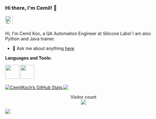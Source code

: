 ### Hi there, I'm Cemil! 👋

<a href="https://www.linkedin.com/in/cemil-koc-715ab616a/">
  <img align="left" alt="Cemil Koc | LinkedIn" width="25px" src="https://raw.githubusercontent.com/cemilkoch/cemilkoch/main/images/Linkedin.svg" />
</a>


<br />
<br />

Hi, I'm Cemil Koc, a QA Automation Engineer at Silicone Labs!
I am also Python and Java trainer.

- 💬 Ask me about anything [here](https://github.com/cemilkoch/cemilkoch/issues)

**Languages and Tools:**

<code><img height="45" src="https://raw.githubusercontent.com/cemilkoch/cemilkoch/main/images/java.svg"></code>
<code><img height="45" src="https://raw.githubusercontent.com/cemilkoch/cemilkoch/main/images/python.svg"></code>


<a href="https://github.com/cemilkoch">
  <img align="center" alt="CemilKoch’s GitHub Stats" src="https://github-readme-stats.vercel.app/api?username=cemilkoch&show_icons=true&include_all_commits=true&hide-border=true"/>
</a>
<a href="https://github.com/cemilkoch">
  <img align="center" src="https://github-readme-stats.vercel.app/api/top-langs/?username=cemilkoch&layout=compact" />
</a>

<br />

<p align="center"> 
  Visitor count<br>
  <img src="https://profile-counter.glitch.me/cemilkoch/count.svg" />
</p>

![](https://komarev.com/ghpvc/?username=cemilkoch)
